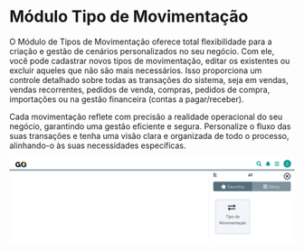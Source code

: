 # Módulo Tipo de Movimentação

O Módulo de Tipos de Movimentação oferece total flexibilidade para a criação e gestão de cenários personalizados no seu negócio. Com ele, você pode cadastrar novos tipos de movimentação, editar os existentes ou excluir aqueles que não são mais necessários. Isso proporciona um controle detalhado sobre todas as transações do sistema, seja em vendas, vendas recorrentes, pedidos de venda, compras, pedidos de compra, importações ou na gestão financeira (contas a pagar/receber).

Cada movimentação reflete com precisão a realidade operacional do seu negócio, garantindo uma gestão eficiente e segura. Personalize o fluxo das suas transações e tenha uma visão clara e organizada de todo o processo, alinhando-o às suas necessidades específicas.

![](https://github.com/Gestao-Online/public-docs/blob/8a40d6747bd5689f2f4c10fd4de77b501243328e/erp-v2/marketplace/extensions/br.com.gestao-online.module.tipo-movimentacao/assets/modulo_tipo_movimentacao_01.png?raw=true)
